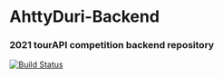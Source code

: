 # AhttyDuri-Backend

### 2021 tourAPI competition backend repository


[![Build Status](https://travis-ci.com/ahttys/AhttyDuri-Backend.svg?branch=main)](https://travis-ci.com/ahttys/AhttyDuri-Backend)